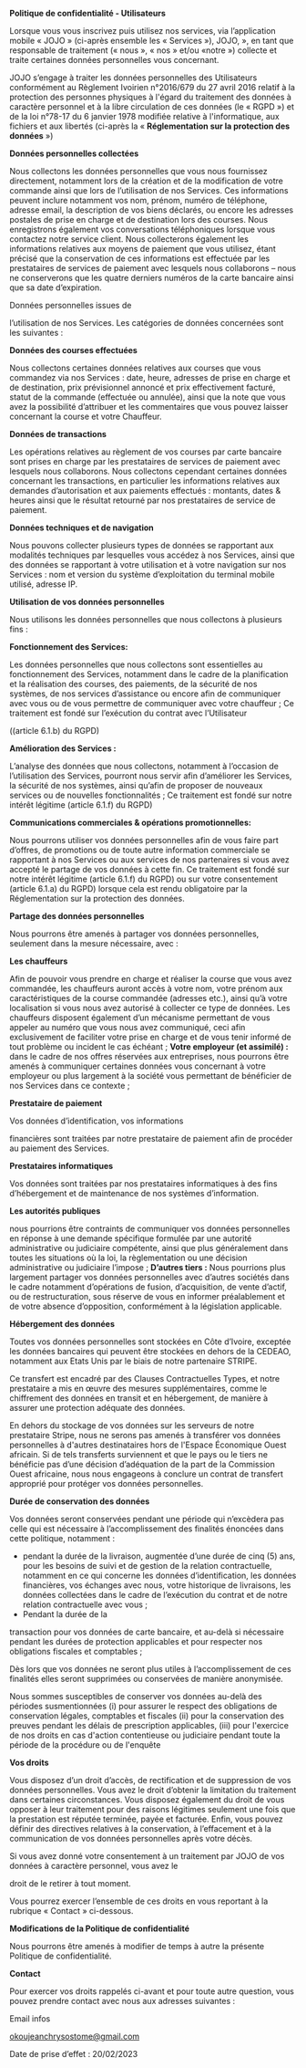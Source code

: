 ﻿**Politique de confidentialité - Utilisateurs**

Lorsque vous vous inscrivez puis utilisez nos services, via  l’application mobile « JOJO » (ci-après ensemble les « Services »), JOJO, », en tant que responsable de traitement (« nous », « nos » et/ou  «notre ») collecte et traite certaines données personnelles vous concernant. 

JOJO s’engage à traiter les données personnelles des Utilisateurs conformément au Règlement Ivoirien  n°2016/679 du 27 avril 2016 relatif à la protection des personnes physiques à l'égard du traitement des données à caractère personnel et à la libre circulation de ces données (le « RGPD ») et de la loi n°78-17 du 6 janvier 1978 modifiée relative à l'informatique, aux fichiers et aux libertés (ci-après la « **Réglementation sur la protection des données** ») 

**Données personnelles collectées** 

Nous collectons les données personnelles que vous nous fournissez directement, notamment lors de la création et de la modification de votre commande ainsi que lors de l’utilisation de nos Services. Ces informations peuvent inclure notamment vos nom, prénom, numéro de téléphone, adresse email, la description de vos biens déclarés, ou encore les adresses postales de prise en charge et de destination lors des courses. Nous enregistrons également vos conversations téléphoniques lorsque vous contactez notre service client. Nous collecterons également les informations relatives aux moyens de paiement que vous utilisez, étant précisé que la conservation de ces informations est effectuée par les prestataires de services de paiement avec lesquels nous collaborons – nous ne conserverons que les quatre derniers numéros de la carte bancaire ainsi que sa date d’expiration. 

Données personnelles issues de 

l’utilisation de nos Services. Les catégories de données concernées sont les suivantes : 

**Données des courses effectuées** 

Nous collectons certaines données relatives aux courses que vous commandez via nos Services : date, heure, adresses de prise en charge et de destination, prix prévisionnel annoncé et prix effectivement facturé, statut de la commande (effectuée ou annulée), ainsi que la note que vous avez la possibilité d’attribuer et les commentaires que vous pouvez laisser concernant la course et votre Chauffeur. 

**Données de transactions** 

Les opérations relatives au règlement de vos courses par carte bancaire sont prises en charge par les prestataires de services de paiement avec lesquels nous collaborons. Nous collectons cependant certaines données concernant les transactions, en particulier les informations relatives aux demandes d’autorisation et aux paiements effectués : montants, dates & heures ainsi que le résultat retourné par nos prestataires de service de paiement. 

**Données techniques et de navigation** 

Nous pouvons collecter plusieurs types de données se rapportant aux modalités techniques par lesquelles vous accédez à nos Services, ainsi que des données se rapportant à votre utilisation et à votre navigation sur nos Services : nom et version du système d’exploitation du terminal mobile utilisé, adresse IP. 

**Utilisation de vos données personnelles** 

Nous utilisons les données personnelles que nous collectons à plusieurs fins : 

**Fonctionnement des Services:** 

Les données personnelles que nous collectons sont essentielles au fonctionnement des Services, notamment dans le cadre de la planification et la réalisation des courses, des paiements, de la sécurité de nos systèmes, de nos services d’assistance ou encore afin de communiquer avec vous ou de vous permettre de communiquer avec votre chauffeur ; Ce traitement est fondé sur l’exécution du contrat avec l’Utilisateur 

((article 6.1.b) du RGPD) 

**Amélioration des Services :** 

L’analyse des données que nous collectons, notamment à l’occasion de l’utilisation des Services, pourront nous servir afin d’améliorer les Services, la sécurité de nos systèmes, ainsi qu’afin de proposer de nouveaux services ou de nouvelles fonctionnalités ; Ce traitement est fondé sur notre intérêt légitime (article 6.1.f) du RGPD) 

**Communications commerciales & opérations promotionnelles:** 

Nous pourrons utiliser vos données personnelles afin de vous faire part d’offres, de promotions ou de toute autre information commerciale se rapportant à nos Services ou aux services de nos partenaires si vous avez accepté le partage de vos données à cette fin. Ce traitement est fondé sur notre intérêt légitime (article 6.1.f) du RGPD) ou sur votre consentement (article 6.1.a) du RGPD) lorsque cela est rendu obligatoire par la Réglementation sur la protection des données. 

**Partage des données personnelles** 

Nous pourrons être amenés à partager vos données personnelles, seulement dans la mesure nécessaire, avec : 

**Les chauffeurs** 

Afin de pouvoir vous prendre en charge et réaliser la course que vous avez commandée, les chauffeurs auront accès à votre nom, votre prénom aux caractéristiques de la course commandée (adresses etc.), ainsi qu’à votre localisation si vous nous avez autorisé à collecter ce type de données. Les chauffeurs disposent également d’un mécanisme permettant de vous appeler au numéro que vous nous avez communiqué, ceci afin exclusivement de faciliter votre prise en charge et de vous tenir informé de tout problème ou incident le cas échéant ; **Votre employeur (et assimilé) :** dans le cadre de nos offres réservées aux entreprises, nous pourrons être amenés à communiquer certaines données vous concernant à votre employeur ou plus largement à la société vous permettant de bénéficier de nos Services dans ce contexte ; 

**Prestataire de paiement** 

Vos données d’identification, vos informations 

financières sont traitées par notre prestataire de paiement afin de procéder au paiement des Services. 

**Prestataires informatiques** 

Vos données sont traitées par nos prestataires informatiques à des fins d’hébergement et de maintenance de nos systèmes d’information. 

**Les autorités publiques** 

nous pourrions être contraints de communiquer vos données personnelles en réponse à une demande spécifique formulée par une autorité administrative ou judiciaire compétente, ainsi que plus généralement dans toutes les situations où la loi, la règlementation ou une décision administrative ou judiciaire l’impose ; **D’autres tiers :** Nous pourrions plus largement partager vos données personnelles avec d’autres sociétés dans le cadre notamment d’opérations de fusion, d’acquisition, de vente d’actif, ou de restructuration, sous réserve de vous en informer préalablement et de votre absence d’opposition, conformément à la législation applicable. 

**Hébergement des données** 

Toutes vos données personnelles sont stockées en Côte d’Ivoire, exceptée les données bancaires qui peuvent être stockées en dehors de la CEDEAO, notamment aux Etats Unis par le biais de notre partenaire STRIPE. 

Ce transfert est encadré par des Clauses Contractuelles Types, et notre prestataire a mis en œuvre des mesures supplémentaires, comme le chiffrement des données en transit et en hébergement, de manière à assurer une protection adéquate des données. 

En dehors du stockage de vos données sur les serveurs de notre prestataire Stripe, nous ne serons pas amenés à transférer vos données personnelles à d'autres destinataires hors de l'Espace Économique Ouest africain. Si de tels transferts surviennent et que le pays ou le tiers ne bénéficie pas d’une décision d’adéquation de la part de la Commission Ouest africaine, nous nous engageons à conclure un contrat de transfert approprié pour protéger vos données personnelles. 

**Durée de conservation des données** 

Vos données seront conservées pendant une période qui n’excèdera pas celle qui est nécessaire à l’accomplissement des finalités énoncées dans cette politique, notamment : 

- pendant la durée de la livraison, augmentée d’une durée de cinq (5) ans, pour les besoins de suivi et de gestion de la relation contractuelle, notamment en ce qui concerne les données d’identification, les données financières, vos échanges avec nous, votre historique de livraisons, les données collectées dans le cadre de l’exécution du contrat et de notre relation contractuelle avec vous ; 
- Pendant la durée de la 

transaction pour vos données de carte bancaire, et au-delà si nécessaire pendant les durées de protection applicables et pour respecter nos obligations fiscales et comptables ; 

Dès lors que vos données ne seront plus utiles à l’accomplissement de ces finalités elles seront supprimées ou conservées de manière anonymisée. 

Nous sommes susceptibles de conserver vos données au-delà des périodes susmentionnées (i) pour assurer le respect des obligations de conservation légales, comptables et fiscales (ii) pour la conservation des preuves pendant les délais de prescription applicables, (iii) pour l'exercice de nos droits en cas d'action contentieuse ou judiciaire pendant toute la période de la procédure ou de l'enquête 

**Vos droits** 

Vous disposez d’un droit d’accès, de rectification et de suppression de vos données personnelles. Vous avez le droit d’obtenir la limitation du traitement dans certaines circonstances. Vous disposez également du droit de vous opposer à leur traitement pour des raisons légitimes seulement une fois que la prestation est réputée terminée, payée et facturée. Enfin, vous pouvez définir des directives relatives à la conservation, à l’effacement et à la communication de vos données personnelles après votre décès. 

Si vous avez donné votre consentement à un traitement par  JOJO de vos données à caractère personnel, vous avez le 

droit de le retirer à tout moment. 

Vous pourrez exercer l’ensemble de ces droits en vous reportant à la rubrique « Contact » ci-dessous. 

**Modifications de la Politique de confidentialité** 

Nous pourrons être amenés à modifier de temps à autre la présente Politique de confidentialité. 

**Contact** 

Pour exercer vos droits rappelés ci-avant et pour toute autre question, vous pouvez prendre contact avec nous aux adresses suivantes : 

Email infos 

okoujeanchrysostome@gmail.com

Date de prise d’effet : 20/02/2023 


